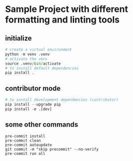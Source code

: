 # Sample Project with different formatting and linting tools

## initialize

```python
# create a virtual environment
python -m venv .venv
# activate the venv
source .venv/bin/activate
# to install default dependencies
pip install .
```

## contributor mode

```python
# to install development dependencies (contributor)
pip install --upgrade pip
pip install -e .[dev]
```

## some other commands

```unix
pre-commit install
pre-commit clean
pre-commit autoupdate
git commit -m "skip precommit" --no-verify
pre-commit run all
```
